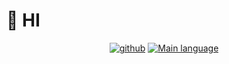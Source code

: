 # 🍻 HI

<div align="center">

[![github](https://github-readme-stats.vercel.app/api?username=lod61&hide_title=false&hide_border=true&show_icons=true&include_all_commits=true&line_height=20&bg_color=0,EC6C6C,FFD479,FFFC79,73FA79&theme=graywhite&locale=cn)](https://github-readme-stats.vercel.app/api?username=lod61)
[![Main language](https://github-readme-stats.vercel.app/api/top-langs/?username=lod61&hide_title=false&hide=c&hide_border=true&layout=compact&bg_color=0,73FA79,73FDFF,D783FF&theme=graywhite&locale=cn)](https://github-readme-stats.vercel.app/api/top-langs/?username=lod61)

</div>
